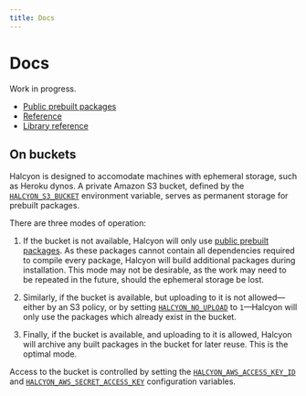 ```yaml
---
title: Docs
---
```



Docs
====

Work in progress.

- [Public prebuilt packages](docs/public-prebuilt-packages/)
- [Reference](docs/reference/)
- [Library reference](docs/library-reference/)


On buckets
----------

Halcyon is designed to accomodate machines with ephemeral storage, such as Heroku dynos.  A private Amazon S3 bucket, defined by the [`HALCYON_S3_BUCKET`](docs/reference/#halcyon_s3_bucket) environment variable, serves as permanent storage for prebuilt packages.

There are three modes of operation:

1.  If the bucket is not available, Halcyon will only use [public prebuilt packages](docs/public-prebuilt-packages/).  As these packages cannot contain all dependencies required to compile every package, Halcyon will build additional packages during installation.  This mode may not be desirable, as the work may need to be repeated in the future, should the ephemeral storage be lost.

2.  Similarly, if the bucket is available, but uploading to it is not allowed—either by an S3 policy, or by setting [`HALCYON_NO_UPLOAD`](docs/reference/#halcyon_no_upload) to `1`—Halcyon will only use the packages which already exist in the bucket.

3.  Finally, if the bucket is available, and uploading to it is allowed, Halcyon will archive any built packages in the bucket for later reuse.  This is the optimal mode.

Access to the bucket is controlled by setting the [`HALCYON_AWS_ACCESS_KEY_ID`](docs/reference/#halcyon_aws_access_key_id) and [`HALCYON_AWS_SECRET_ACCESS_KEY`](docs/reference/#halcyon_aws_secret_access_key) configuration variables.
